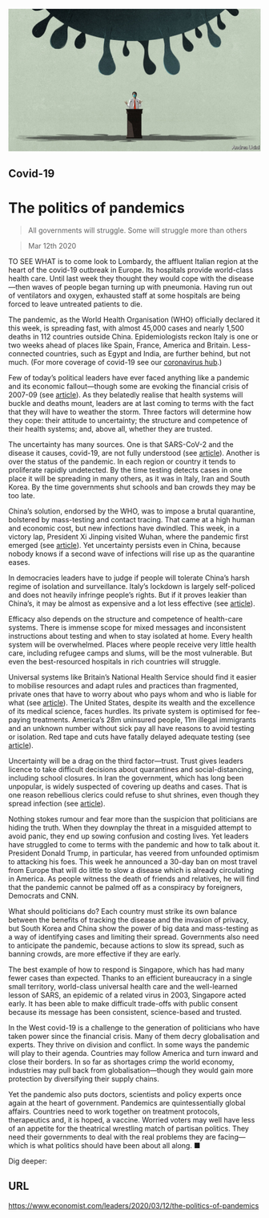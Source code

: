 ![](./images/20200314_LDD001.jpg)

## Covid-19

# The politics of pandemics

> All governments will struggle. Some will struggle more than others

> Mar 12th 2020

TO SEE WHAT is to come look to Lombardy, the affluent Italian region at the heart of the covid-19 outbreak in Europe. Its hospitals provide world-class health care. Until last week they thought they would cope with the disease—then waves of people began turning up with pneumonia. Having run out of ventilators and oxygen, exhausted staff at some hospitals are being forced to leave untreated patients to die.

The pandemic, as the World Health Organisation (WHO) officially declared it this week, is spreading fast, with almost 45,000 cases and nearly 1,500 deaths in 112 countries outside China. Epidemiologists reckon Italy is one or two weeks ahead of places like Spain, France, America and Britain. Less-connected countries, such as Egypt and India, are further behind, but not much. (For more coverage of covid-19 see our [coronavirus hub](https://www.economist.com//news/2020/03/11/the-economists-coverage-of-the-coronavirus).)

Few of today’s political leaders have ever faced anything like a pandemic and its economic fallout—though some are evoking the financial crisis of 2007-09 (see [article](https://www.economist.com//leaders/2020/03/12/how-to-deal-with-a-new-sort-of-financial-shock)). As they belatedly realise that health systems will buckle and deaths mount, leaders are at last coming to terms with the fact that they will have to weather the storm. Three factors will determine how they cope: their attitude to uncertainty; the structure and competence of their health systems; and, above all, whether they are trusted.

The uncertainty has many sources. One is that SARS-CoV-2 and the disease it causes, covid-19, are not fully understood (see [article](https://www.economist.com//briefing/2020/03/12/understanding-sars-cov-2-and-the-drugs-that-might-lessen-its-power)). Another is over the status of the pandemic. In each region or country it tends to proliferate rapidly undetected. By the time testing detects cases in one place it will be spreading in many others, as it was in Italy, Iran and South Korea. By the time governments shut schools and ban crowds they may be too late.

China’s solution, endorsed by the WHO, was to impose a brutal quarantine, bolstered by mass-testing and contact tracing. That came at a high human and economic cost, but new infections have dwindled. This week, in a victory lap, President Xi Jinping visited Wuhan, where the pandemic first emerged (see [article](https://www.economist.com//china/2020/03/12/china-appears-confident-that-its-coronavirus-epidemic-has-abated)). Yet uncertainty persists even in China, because nobody knows if a second wave of infections will rise up as the quarantine eases.

In democracies leaders have to judge if people will tolerate China’s harsh regime of isolation and surveillance. Italy’s lockdown is largely self-policed and does not heavily infringe people’s rights. But if it proves leakier than China’s, it may be almost as expensive and a lot less effective (see [article](https://www.economist.com//international/2020/03/12/should-other-countries-copy-italys-nationwide-lockdown)).

Efficacy also depends on the structure and competence of health-care systems. There is immense scope for mixed messages and inconsistent instructions about testing and when to stay isolated at home. Every health system will be overwhelmed. Places where people receive very little health care, including refugee camps and slums, will be the most vulnerable. But even the best-resourced hospitals in rich countries will struggle.

Universal systems like Britain’s National Health Service should find it easier to mobilise resources and adapt rules and practices than fragmented, private ones that have to worry about who pays whom and who is liable for what (see [article](https://www.economist.com//britain/2020/03/12/britains-nhs-is-well-suited-to-dealing-with-crises)). The United States, despite its wealth and the excellence of its medical science, faces hurdles. Its private system is optimised for fee-paying treatments. America’s 28m uninsured people, 11m illegal immigrants and an unknown number without sick pay all have reasons to avoid testing or isolation. Red tape and cuts have fatally delayed adequate testing (see [article](https://www.economist.com//united-states/2020/03/12/covid-19-is-spreading-rapidly-in-america-the-country-does-not-look-ready)).

Uncertainty will be a drag on the third factor—trust. Trust gives leaders licence to take difficult decisions about quarantines and social-distancing, including school closures. In Iran the government, which has long been unpopular, is widely suspected of covering up deaths and cases. That is one reason rebellious clerics could refuse to shut shrines, even though they spread infection (see [article](https://www.economist.com//middle-east-and-africa/2020/03/12/iran-has-let-its-covid-19-outbreak-get-out-of-hand)).

Nothing stokes rumour and fear more than the suspicion that politicians are hiding the truth. When they downplay the threat in a misguided attempt to avoid panic, they end up sowing confusion and costing lives. Yet leaders have struggled to come to terms with the pandemic and how to talk about it. President Donald Trump, in particular, has veered from unfounded optimism to attacking his foes. This week he announced a 30-day ban on most travel from Europe that will do little to slow a disease which is already circulating in America. As people witness the death of friends and relatives, he will find that the pandemic cannot be palmed off as a conspiracy by foreigners, Democrats and CNN.

What should politicians do? Each country must strike its own balance between the benefits of tracking the disease and the invasion of privacy, but South Korea and China show the power of big data and mass-testing as a way of identifying cases and limiting their spread. Governments also need to anticipate the pandemic, because actions to slow its spread, such as banning crowds, are more effective if they are early.

The best example of how to respond is Singapore, which has had many fewer cases than expected. Thanks to an efficient bureaucracy in a single small territory, world-class universal health care and the well-learned lesson of SARS, an epidemic of a related virus in 2003, Singapore acted early. It has been able to make difficult trade-offs with public consent because its message has been consistent, science-based and trusted.

In the West covid-19 is a challenge to the generation of politicians who have taken power since the financial crisis. Many of them decry globalisation and experts. They thrive on division and conflict. In some ways the pandemic will play to their agenda. Countries may follow America and turn inward and close their borders. In so far as shortages crimp the world economy, industries may pull back from globalisation—though they would gain more protection by diversifying their supply chains.

Yet the pandemic also puts doctors, scientists and policy experts once again at the heart of government. Pandemics are quintessentially global affairs. Countries need to work together on treatment protocols, therapeutics and, it is hoped, a vaccine. Worried voters may well have less of an appetite for the theatrical wrestling match of partisan politics. They need their governments to deal with the real problems they are facing—which is what politics should have been about all along. ■

Dig deeper:

## URL

https://www.economist.com/leaders/2020/03/12/the-politics-of-pandemics
